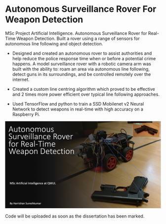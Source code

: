 # Autonomous Surveillance Rover For Weapon Detection
MSc Project Artificial Intelligence. Autonomous Surveillance Rover for Real-Time Weapon Detection. 
Built a rover using a range of sensors for autonomous line following and object detection.

- Designed and created an autonomous rover to assist authorities and help reduce the police response time when or before a potential crime happens.  A model surveillance rover with a robotic camera arm was built with the ability to: roam an area via autonomous line following, detect guns in its surroundings, and be controlled remotely over the internet. 

- Created a custom line centring algorithm which proved to be effective and 2 times more power efficient over typical line following approaches.

- Used TensorFlow and python to train a SSD Mobilenet v2 Neural Network to detect weapons in real-time with high accuracy on  a Raspberry Pi.

<img src="https://github.com/HarrishanSK/AutonomousSurveillanceRoverForWeaponDetection/blob/master/display_image.png" alt="alt text">

Code will be uploaded as soon as the dissertation has been marked.
